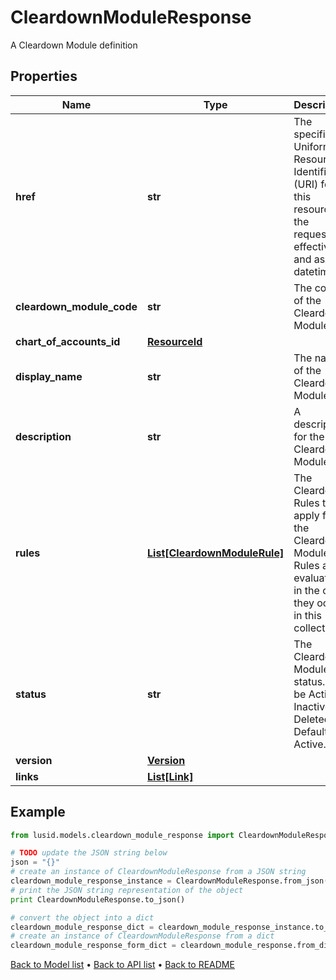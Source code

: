 # CleardownModuleResponse

A Cleardown Module definition

## Properties
Name | Type | Description | Notes
------------ | ------------- | ------------- | -------------
**href** | **str** | The specific Uniform Resource Identifier (URI) for this resource at the requested effective and asAt datetime. | [optional] 
**cleardown_module_code** | **str** | The code of the Cleardown Module. | 
**chart_of_accounts_id** | [**ResourceId**](ResourceId.md) |  | 
**display_name** | **str** | The name of the Cleardown Module. | 
**description** | **str** | A description for the Cleardown Module. | [optional] 
**rules** | [**List[CleardownModuleRule]**](CleardownModuleRule.md) | The Cleardown Rules that apply for the Cleardown Module. Rules are evaluated in the order they occur in this collection. | [optional] 
**status** | **str** | The Cleardown Module status. Can be Active, Inactive or Deleted. Defaults to Active. | 
**version** | [**Version**](Version.md) |  | [optional] 
**links** | [**List[Link]**](Link.md) |  | [optional] 

## Example

```python
from lusid.models.cleardown_module_response import CleardownModuleResponse

# TODO update the JSON string below
json = "{}"
# create an instance of CleardownModuleResponse from a JSON string
cleardown_module_response_instance = CleardownModuleResponse.from_json(json)
# print the JSON string representation of the object
print CleardownModuleResponse.to_json()

# convert the object into a dict
cleardown_module_response_dict = cleardown_module_response_instance.to_dict()
# create an instance of CleardownModuleResponse from a dict
cleardown_module_response_form_dict = cleardown_module_response.from_dict(cleardown_module_response_dict)
```
[Back to Model list](../README.md#documentation-for-models) &#8226; [Back to API list](../README.md#documentation-for-api-endpoints) &#8226; [Back to README](../README.md)


